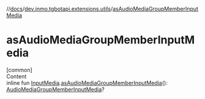 //[docs](../../index.md)/[dev.inmo.tgbotapi.extensions.utils](index.md)/[asAudioMediaGroupMemberInputMedia](as-audio-media-group-member-input-media.md)



# asAudioMediaGroupMemberInputMedia  
[common]  
Content  
inline fun [InputMedia](../dev.inmo.tgbotapi.types.InputMedia/-input-media/index.md).[asAudioMediaGroupMemberInputMedia](as-audio-media-group-member-input-media.md)(): [AudioMediaGroupMemberInputMedia](../dev.inmo.tgbotapi.types.InputMedia/-audio-media-group-member-input-media/index.md)?  



